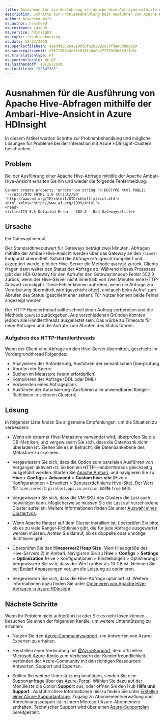 ```yaml
---
title: Ausnahmen für die Ausführung von Apache Hive-Abfragen mithilfe der Ambari-Hive-Ansicht in Azure HDInsight
description: Schritte zur Problembehandlung beim Ausführen von Apache Hive-Abfragen mithilfe der Apache Ambari-Hive-Ansicht in Azure HDInsight.
author: hrasheed-msft
ms.author: hrasheed
ms.reviewer: jasonh
ms.service: hdinsight
ms.topic: troubleshooting
ms.date: 12/23/2019
ms.openlocfilehash: aeedda5c26a2e9dc0fa2b228285cfda45d880d29
ms.sourcegitcommit: d767156543e16e816fc8a0c3777f033d649ffd3c
ms.translationtype: HT
ms.contentlocale: de-DE
ms.lasthandoff: 10/26/2020
ms.locfileid: "92547383"
---
```

# <a name="exception-when-running-queries-from-apache-ambari-hive-view-in-azure-hdinsight"></a>Ausnahmen für die Ausführung von Apache Hive-Abfragen mithilfe der Ambari-Hive-Ansicht in Azure HDInsight

In diesem Artikel werden Schritte zur Problembehandlung und mögliche Lösungen für Probleme bei der Interaktion mit Azure HDInsight-Clustern beschrieben.

## <a name="issue"></a>Problem

Bei der Ausführung einer Apache Hive-Abfrage mithilfe der Apache Ambari-Hive-Ansicht erhalten Sie hin und wieder die folgende Fehlermeldung:

```error
Cannot create property 'errors' on string '<!DOCTYPE html PUBLIC '-//W3C//DTD XHTML 1.0 Strict//EN' 'http://www.w3.org/TR/xhtml1/DTD/xhtml1-strict.dtd'>
<html xmlns='http://www.w3.org/1999/xhtml'>
<head>
<title>IIS 8.5 Detailed Error - 502.3 - Bad Gateway</title>
```

## <a name="cause"></a>Ursache

Ein Gatewaytimeout.

Der Standardtimeoutwert für Gateways beträgt zwei Minuten. Abfragen mithilfe der Ambari-Hive-Ansicht werden über das Gateway an den `/hive2`-Endpunkt übermittelt. Sobald die Abfrage erfolgreich kompiliert und akzeptiert wurde, gibt der Hive-Server die Methode `queryid` zurück. Clients fragen dann weiter den Status der Abfrage ab. Während dieses Prozesses gibt das HDI-Gateway für den Aufrufer den Gatewaytimeout-Fehler 502.3 zurück, wenn der Hive-Server nicht innerhalb von zwei Minuten eine HTTP-Antwort zurückgibt. Diese Fehler können auftreten, wenn die Abfrage zur Verarbeitung übermittelt wird (geschieht öfter), und auch beim Aufruf zum Abrufen des Status (geschieht eher selten). Für Nutzer können beide Fehler angezeigt werden.

Der HTTP-Handlerthread sollte schnell einen Auftrag vorbereiten und die Methode `queryid` zurückgeben. Aus verschiedenen Gründen könnten jedoch alle Handlerthreads ausgelastet sein. Das würde zu Timeouts für neue Abfragen und die Aufrufe zum Abrufen des Status führen.

### <a name="responsibilities-of-the-http-handler-thread"></a>Aufgaben des HTTP-Handlerthreads

Wenn der Client eine Abfrage an den Hive-Server übermittelt, geschieht im Vordergrundthread Folgendes:

* Analysieren der Anforderung, Ausführen der semantischen Überprüfung
* Abrufen der Sperre
* Suchen im Metastore (wenn erforderlich)
* Kompilieren der Abfrage (DDL oder DML)
* Vorbereiten eines Abfrageplans
* Ausführen der Autorisierung (Ausführen aller anwendbaren Ranger-Richtlinien in sicheren Clustern)

## <a name="resolution"></a>Lösung

In folgender Liste finden Sie allgemeine Empfehlungen, um die Situation zu verbessern:

* Wenn ein externer Hive-Metastore verwendet wird, überprüfen Sie die DB-Metriken, und vergewissern Sie sich, dass die Datenbank nicht überladen ist. Ziehen Sie es in Betracht, die Datenbankebene des Metastore zu skalieren.

* Vergewissern Sie sich, dass die Option zum parallelen Ausführen von Vorgängen aktiviert ist. So können HTTP-Handlerthreads gleichzeitig ausgeführt werden. Starten Sie [Apache Ambari](../hdinsight-hadoop-manage-ambari.md), und navigieren Sie zu **Hive** > **Configs** > **Advanced** > **Custom hive-site** (Hive > Konfigurationen > Erweitert > Benutzerdefinierte Hive-Site). Der Wert für `hive.server2.parallel.ops.in.session` sollte `true` sein.

* Vergewissern Sie sich, dass die VM-SKU des Clusters die Last auch bewältigen kann. Möglicherweise müssen Sie die Last auf verschiedene Cluster aufteilen. Weitere Informationen finden Sie unter [Auswahl eines Clustertyps](../hdinsight-capacity-planning.md#choose-a-cluster-type).

* Wenn Apache Ranger auf dem Cluster installiert ist, überprüfen Sie bitte, ob es zu viele Ranger-Richtlinien gibt, die für jede Abfrage ausgewertet werden müssen. Achten Sie darauf, ob es doppelte oder unnötige Richtlinien gibt.

* Überprüfen Sie den **Hiveserver2 Heap Size** -Wert (Heapgröße des Hive-Servers 2) in Ambari. Navigieren Sie zu **Hive** > **Configs** > **Settings** > **Optimization** (Hive > Konfigurationen > Einstellungen > Optimierung). Vergewissern Sie sich, dass der Wert größer als 10 GB ist. Nehmen Sie bei Bedarf Anpassungen vor, um die Leistung zu optimieren.

* Vergewissern Sie sich, dass die Hive-Abfrage optimiert ist. Weitere Informationen dazu finden Sie unter [Optimieren von Apache Hive-Abfragen in Azure HDInsight](../hdinsight-hadoop-optimize-hive-query.md).

## <a name="next-steps"></a>Nächste Schritte

Wenn Ihr Problem nicht aufgeführt ist oder Sie es nicht lösen können, besuchen Sie einen der folgenden Kanäle, um weitere Unterstützung zu erhalten:

* Nutzen Sie den [Azure-Communitysupport](https://azure.microsoft.com/support/community/), um Antworten von Azure-Experten zu erhalten.

* Herstellen einer Verbindung mit [@AzureSupport](https://twitter.com/azuresupport), dem offiziellen Microsoft Azure-Konto zum Verbessern der Kundenfreundlichkeit. Verbinden der Azure-Community mit den richtigen Ressourcen: Antworten, Support und Experten.

* Sollten Sie weitere Unterstützung benötigen, senden Sie eine Supportanfrage über das [Azure-Portal](https://portal.azure.com/?#blade/Microsoft_Azure_Support/HelpAndSupportBlade/). Wählen Sie dazu auf der Menüleiste die Option **Support** aus, oder öffnen Sie den Hub **Hilfe und Support** . Ausführlichere Informationen hierzu finden Sie unter [Erstellen einer Azure-Supportanfrage](../../azure-portal/supportability/how-to-create-azure-support-request.md). Zugang zu Abonnementverwaltung und Abrechnungssupport ist in Ihrem Microsoft Azure-Abonnement enthalten. Technischer Support wird über einen [Azure-Supportplan](https://azure.microsoft.com/support/plans/) bereitgestellt.